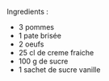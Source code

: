 Ingredients : <n>
* 3 pommes <n>
* 1 pate brisée <n>
* 2 oeufs <n>
* 25 cl de creme fraiche <n>
* 100 g de sucre
* 1 sachet de sucre vanille
